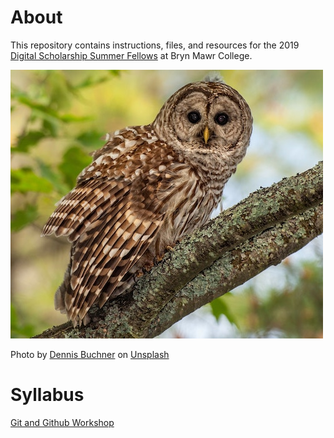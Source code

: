 # About

This repository contains instructions, files, and resources for the 2019 [Digital Scholarship Summer Fellows](http://digitalscholarship.blogs.brynmawr.edu/digital-scholarship-summer-fellows-program/) at Bryn Mawr College.

![An owl on a branch](sections/images/owl-buchner.jpg)

Photo by [Dennis Buchner](https://unsplash.com/@baitman) on [Unsplash](unsplash.com)


# Syllabus

[Git and Github Workshop](/git-and-hub.md)
